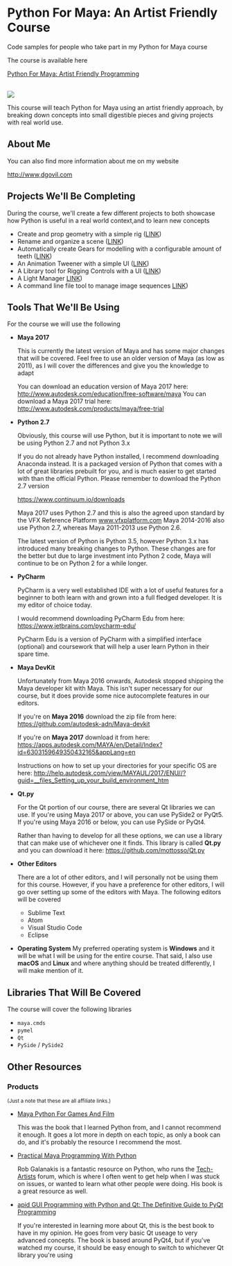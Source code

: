 # Python For Maya: An Artist Friendly Course

Code samples for people who take part in my Python for Maya course

The course is available here
<a href="https://www.udemy.com/python-for-maya/?couponCode=TWITTER16BF">
<p>Python For Maya: Artist Friendly Programming</p>
<br/><img src="http://dgovil.com/wp-content/uploads/2016/11/1009476_7f51_2.jpg">
</a>

This course will teach Python for Maya using an artist friendly approach, by breaking down concepts into small digestible pieces and giving projects with real world use.

## About Me

You can also find more information about me on my website

[http://www,dgovil.com](http://dgovil.com/)

## Projects We'll Be Completing

During the course, we'll create a few different projects to both showcase how Python is useful in a real world context,and to learn new concepts

* Create and prop geometry with a simple rig ([LINK](introduction/))
* Rename and organize a scene ([LINK](objectRenamer/))
* Automatically create Gears for modelling with a configurable amount of teeth ([LINK](gearCreator/))
* An Animation Tweener with a simple UI ([LINK](tweener/))
* A Library tool for Rigging Controls with a UI ([LINK](controllerLibrary/))
* A Light Manager [LINK](lightManager/))
* A command line file tool to manage image sequences [LINK](commandLine/))

## Tools That We'll Be Using

For the course we will use the following

* **Maya 2017**

  This is currently the latest version of Maya and has some major changes that will be covered.
  Feel free to use an older version of Maya (as low as 2011), as I will cover the differences and give you the knowledge to adapt
  
  You can download an education version of Maya 2017 here: http://www.autodesk.com/education/free-software/maya
  You can download a Maya 2017 trial here: http://www.autodesk.com/products/maya/free-trial
  
* **Python 2.7**

  Obviously, this course will use Python, but it is important to note we will be using Python 2.7 and not Python 3.x
  
  If you do not already have Python installed, I recommend downloading Anaconda instead.
  It is a packaged version of Python that comes with a lot of great libraries prebuilt for you, and is much easier to get started with than the official Python.
  Please remember to download the Python 2.7 version

  https://www.continuum.io/downloads
  
  Maya 2017 uses Python 2.7 and this is also the agreed upon standard by the VFX Reference Platform www.vfxplatform.com
  Maya 2014-2016 also use Python 2.7, whereas Maya 2011-2013 use Python 2.6.
  
  The latest version of Python is Python 3.5, however Python 3.x has introduced many breaking changes to Python.
  These changes are for the better but due to large investment into Python 2 code, Maya will continue to be on Python 2 for a while longer.
  
* **PyCharm**

  PyCharm is a very well established IDE with a lot of useful features for a beginner to both learn with and grown into a full fledged developer.
  It is my editor of choice today.
  
  I would recommend downloading PyCharm Edu from here: https://www.jetbrains.com/pycharm-edu/
  
  PyCharm Edu is a version of PyCharm with a simplified interface (optional) and coursework that will help a user learn Python in their spare time.
  
* **Maya DevKit**

  Unfortunately from Maya 2016 onwards, Autodesk stopped shipping the Maya developer kit with Maya.
  This isn't super necessary for our course, but it does provide some nice autocomplete features in our editors.
  
  If you're on **Maya 2016** download the zip file from here: https://github.com/autodesk-adn/Maya-devkit
  
  If you're on **Maya 2017** download it from here: https://apps.autodesk.com/MAYA/en/Detail/Index?id=6303159649350432165&appLang=en
  
  
  Instructions on how to set up your directories for your specific OS are here: http://help.autodesk.com/view/MAYAUL/2017/ENU//?guid=__files_Setting_up_your_build_environment_htm
  
* **Qt.py**

  For the Qt portion of our course, there are several Qt libraries we can use.
  If you're using Maya 2017 or above, you can use PySide2  or PyQt5. If you're using Maya 2016 or below, you can use PySide or PyQt4.
  
  Rather than having to develop for all these options, we can use a library that can make use of whichever one it finds.
  This library is called **Qt.py** and you can download it here: https://github.com/mottosso/Qt.py
  
  
* **Other Editors**

  There are a lot of other editors, and I will personally not be using them for this course.
  However, if you have a preference for other editors, I will go over setting up some of the editors with Maya.
  The following editors will be covered
  
  * Sublime Text
  * Atom
  * Visual Studio Code
  * Eclipse
  
* **Operating System**
  My preferred operating system is **Windows** and it will be what I will be using for the entire course.
  That said, I also use **macOS** and **Linux** and where anything should be treated differently, I will make mention of it.
  

## Libraries That Will Be Covered

The course will cover the following libraries

* `maya.cmds`
* `pymel`
* `Qt`
* `PySide` / `PySide2`


## Other Resources

### Products

<small>(Just a note that these are all affiliate links.)</small>

* [Maya Python For Games And Film](http://go.redirectingat.com?id=101037X1556917&xs=1&url=https%3A%2F%2Fwww.amazon.com%2FMaya-Python-Games-Film-Reference%2Fdp%2F0123785782%2Fref%3Dsr_1_1%3Fie%3DUTF8%26qid%3D1479605478%26sr%3D8-1%26keywords%3Dmaya%2Bpython%2Bfor%2Bfilm%2Band%2Bgames)

  This was the book that I learned Python from, and I cannot recommend it enough. It goes a lot more in depth on each topic, as only a book can do, and it's probably the resource I recommend the most.
  
* [Practical Maya Programming With Python](http://go.redirectingat.com?id=101037X1556917&xs=1&url=https%3A%2F%2Fwww.amazon.com%2FPractical-Programming-Python-Robert-Galanakis%2Fdp%2F1849694729%2Fref%3Dsr_1_1%3Fie%3DUTF8%26qid%3D1479605681%26sr%3D8-1%26keywords%3Dpractical%2Bpython%2Bmaya)

  Rob Galanakis is a fantastic resource on Python, who runs the [Tech-Artists](http://tech-artists.org/) forum, which is where I often went to get help when I was stuck on issues, or wanted to learn what other people were doing. His book is a great resource as well.
  
* [apid GUI Programming with Python and Qt: The Definitive Guide to PyQt Programming](http://go.redirectingat.com?id=101037X1556917&xs=1&url=https%3A%2F%2Fwww.amazon.com%2FRapid-GUI-Programming-Python-Definitive-ebook%2Fdp%2FB004YW6LNA%2Fref%3Dsr_1_1%3Fie%3DUTF8%26qid%3D1479605837%26sr%3D8-1%26keywords%3Drapid%2Bpyqt)

  If you're interested in learning more about Qt, this is the best book to have in my opinion. He goes from very basic Qt useage to very advanced concepts. The book is based around PyQt4, but if you've watched my course, it should be easy enough to switch to whichever Qt library you're using
